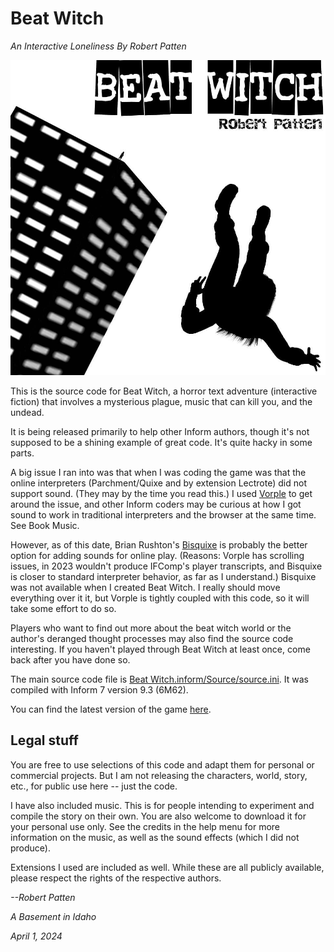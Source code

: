 # Beat Witch 
_An Interactive Loneliness By Robert Patten_

![Beat Witch cover image](https://github.com/pat10/Beat-Witch/blob/dc13453420244d07315cc79771299142983d25fc/Beat%20Witch.materials/Release/Cover.jpg)

This is the source code for Beat Witch, a horror text adventure (interactive fiction) that involves a mysterious plague, music that can kill you, and the undead. 

It is being released primarily to help other Inform authors, though it's not supposed to be a shining example of great code. It's quite hacky in some parts. 

A big issue I ran into was that when I was coding the game was that the online interpreters (Parchment/Quixe and by extension Lectrote) did not support sound. (They may by the time you read this.) I used [Vorple](https://vorple-if.com/) to get around the issue, and other Inform coders may be curious at how I got sound to work in traditional interpreters and the browser at the same time. See Book Music.

However, as of this date, Brian Rushton's [Bisquixe](https://intfiction.org/t/beginners-guide-to-styling-inform-releases-with-bisquixe/66226) is probably the better option for adding sounds for online play. (Reasons: Vorple has scrolling issues, in 2023 wouldn't produce IFComp's player transcripts, and Bisquixe is closer to standard interpreter behavior, as far as I understand.) Bisquixe was not available when I created Beat Witch. I really should move everything over it it, but Vorple is tightly coupled with this code, so it will take some effort to do so.

Players who want to find out more about the beat witch world or the author's deranged thought processes may also find the source code interesting. If you haven't played through Beat Witch at least once, come back after you have done so. 

The main source code file is [Beat Witch.inform/Source/source.ini](https://github.com/pat10/Beat-Witch/blob/main/Beat%20Witch.inform/Source/story.ni). It was compiled with Inform 7 version 9.3 (6M62).

You can find the latest version of the game [here](https://ifdb.org/viewgame?id=bkct2lhv4u5z818a).

## Legal stuff

You are free to use selections of this code and adapt them for personal or commercial projects. But I am not releasing the characters, world, story, etc., for public use here -- just the code. 

I have also included music. This is for people intending to experiment and compile the story on their own. You are also welcome to download it for your personal use only. See the credits in the help menu for more information on the music, as well as the sound effects (which I did not produce).

Extensions I used are included as well. While these are all publicly available, please respect the rights of the respective authors.

*--Robert Patten*

*A Basement in Idaho*

*April 1, 2024*